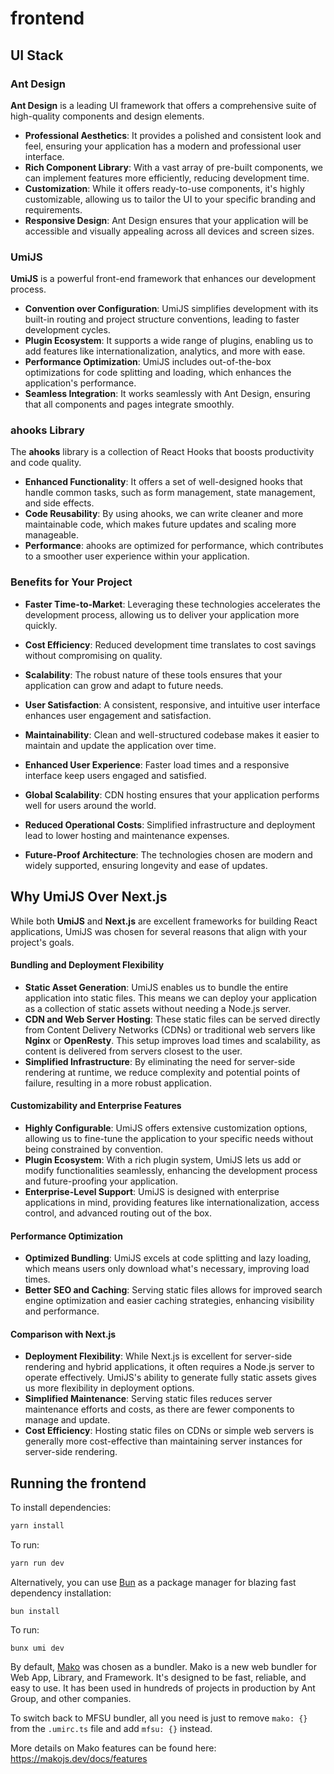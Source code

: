# frontend

## UI Stack



### Ant Design

**Ant Design** is a leading UI framework that offers a comprehensive suite of high-quality components and design elements.

- **Professional Aesthetics**: It provides a polished and consistent look and feel, ensuring your application has a modern and professional user interface.
- **Rich Component Library**: With a vast array of pre-built components, we can implement features more efficiently, reducing development time.
- **Customization**: While it offers ready-to-use components, it's highly customizable, allowing us to tailor the UI to your specific branding and requirements.
- **Responsive Design**: Ant Design ensures that your application will be accessible and visually appealing across all devices and screen sizes.

### UmiJS

**UmiJS** is a powerful front-end framework that enhances our development process.

- **Convention over Configuration**: UmiJS simplifies development with its built-in routing and project structure conventions, leading to faster development cycles.
- **Plugin Ecosystem**: It supports a wide range of plugins, enabling us to add features like internationalization, analytics, and more with ease.
- **Performance Optimization**: UmiJS includes out-of-the-box optimizations for code splitting and loading, which enhances the application's performance.
- **Seamless Integration**: It works seamlessly with Ant Design, ensuring that all components and pages integrate smoothly.

### ahooks Library

The **ahooks** library is a collection of React Hooks that boosts productivity and code quality.

- **Enhanced Functionality**: It offers a set of well-designed hooks that handle common tasks, such as form management, state management, and side effects.
- **Code Reusability**: By using ahooks, we can write cleaner and more maintainable code, which makes future updates and scaling more manageable.
- **Performance**: ahooks are optimized for performance, which contributes to a smoother user experience within your application.

### **Benefits for Your Project**

- **Faster Time-to-Market**: Leveraging these technologies accelerates the development process, allowing us to deliver your application more quickly.
- **Cost Efficiency**: Reduced development time translates to cost savings without compromising on quality.
- **Scalability**: The robust nature of these tools ensures that your application can grow and adapt to future needs.
- **User Satisfaction**: A consistent, responsive, and intuitive user interface enhances user engagement and satisfaction.
- **Maintainability**: Clean and well-structured codebase makes it easier to maintain and update the application over time.
- **Enhanced User Experience**: Faster load times and a responsive interface keep users engaged and satisfied.

-  **Global Scalability**: CDN hosting ensures that your application performs well for users around the world.

-  **Reduced Operational Costs**: Simplified infrastructure and deployment lead to lower hosting and maintenance expenses.

-  **Future-Proof Architecture**: The technologies chosen are modern and widely supported, ensuring longevity and ease of updates.



## Why UmiJS Over Next.js

While both **UmiJS** and **Next.js** are excellent frameworks for building React applications, UmiJS was chosen for several reasons that align with your project's goals.

#### **Bundling and Deployment Flexibility**

- **Static Asset Generation**: UmiJS enables us to bundle the entire application into static files. This means we can deploy your application as a collection of static assets without needing a Node.js server.
- **CDN and Web Server Hosting**: These static files can be served directly from Content Delivery Networks (CDNs) or traditional web servers like **Nginx** or **OpenResty**. This setup improves load times and scalability, as content is delivered from servers closest to the user.
- **Simplified Infrastructure**: By eliminating the need for server-side rendering at runtime, we reduce complexity and potential points of failure, resulting in a more robust application.

#### **Customizability and Enterprise Features**

- **Highly Configurable**: UmiJS offers extensive customization options, allowing us to fine-tune the application to your specific needs without being constrained by convention.
- **Plugin Ecosystem**: With a rich plugin system, UmiJS lets us add or modify functionalities seamlessly, enhancing the development process and future-proofing your application.
- **Enterprise-Level Support**: UmiJS is designed with enterprise applications in mind, providing features like internationalization, access control, and advanced routing out of the box.

#### **Performance Optimization**

- **Optimized Bundling**: UmiJS excels at code splitting and lazy loading, which means users only download what's necessary, improving load times.
- **Better SEO and Caching**: Serving static files allows for improved search engine optimization and easier caching strategies, enhancing visibility and performance.

#### **Comparison with Next.js**

- **Deployment Flexibility**: While Next.js is excellent for server-side rendering and hybrid applications, it often requires a Node.js server to operate effectively. UmiJS's ability to generate fully static assets gives us more flexibility in deployment options.
- **Simplified Maintenance**: Serving static files reduces server maintenance efforts and costs, as there are fewer components to manage and update.
- **Cost Efficiency**: Hosting static files on CDNs or simple web servers is generally more cost-effective than maintaining server instances for server-side rendering.



## Running the frontend

To install dependencies:

```bash
yarn install
```

To run:

```bash
yarn run dev
```

Alternatively, you can use [Bun](https://bun.sh/) as a package manager for blazing fast dependency installation:

```shell
bun install
```

To run:

```shell
bunx umi dev
```



By default, [Mako](https://makojs.dev/) was chosen as a bundler. Mako is a new web bundler for Web App, Library, and Framework. It's designed to be fast, reliable, and easy to use. It has been used in hundreds of projects in production by Ant Group, and other companies.

To switch back to MFSU bundler, all you need is just to remove `mako: {}` from the `.umirc.ts` file and add `mfsu: {}` instead.

More details on Mako features can be found here: https://makojs.dev/docs/features